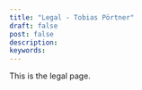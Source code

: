 ```yaml
---
title: "Legal - Tobias Pörtner"
draft: false
post: false
description:
keywords:
---
```


This is the legal page.
